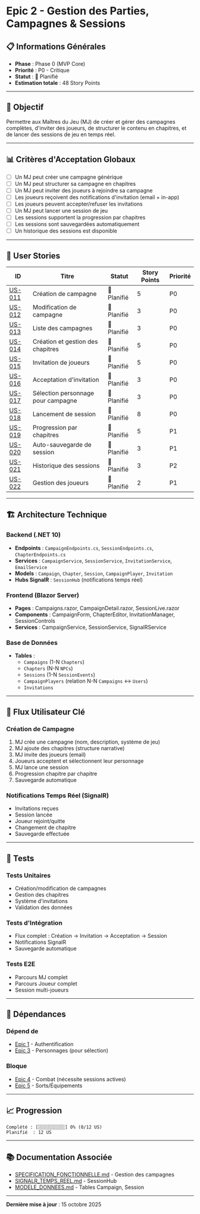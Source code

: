 # Epic 2 - Gestion des Parties, Campagnes & Sessions

## 📋 Informations Générales

- **Phase** : Phase 0 (MVP Core)
- **Priorité** : P0 - Critique
- **Statut** : 📝 Planifié
- **Estimation totale** : 48 Story Points

---

## 🎯 Objectif

Permettre aux Maîtres du Jeu (MJ) de créer et gérer des campagnes complètes, d'inviter des joueurs, de structurer le contenu en chapitres, et de lancer des sessions de jeu en temps réel.

---

## 📊 Critères d'Acceptation Globaux

- [ ] Un MJ peut créer une campagne générique
- [ ] Un MJ peut structurer sa campagne en chapitres
- [ ] Un MJ peut inviter des joueurs à rejoindre sa campagne
- [ ] Les joueurs reçoivent des notifications d'invitation (email + in-app)
- [ ] Les joueurs peuvent accepter/refuser les invitations
- [ ] Un MJ peut lancer une session de jeu
- [ ] Les sessions supportent la progression par chapitres
- [ ] Les sessions sont sauvegardées automatiquement
- [ ] Un historique des sessions est disponible

---

## 📝 User Stories

| ID | Titre | Statut | Story Points | Priorité |
|----|-------|--------|--------------|----------|
| [US-011](./US-011-creation-campagne.md) | Création de campagne | 📝 Planifié | 5 | P0 |
| [US-012](./US-012-modification-campagne.md) | Modification de campagne | 📝 Planifié | 3 | P0 |
| [US-013](./US-013-liste-campagnes.md) | Liste des campagnes | 📝 Planifié | 3 | P0 |
| [US-014](./US-014-creation-chapitres.md) | Création et gestion des chapitres | 📝 Planifié | 5 | P0 |
| [US-015](./US-015-invitation-joueurs.md) | Invitation de joueurs | 📝 Planifié | 5 | P0 |
| [US-016](./US-016-acceptation-invitation.md) | Acceptation d'invitation | 📝 Planifié | 3 | P0 |
| [US-017](./US-017-selection-personnage.md) | Sélection personnage pour campagne | 📝 Planifié | 3 | P0 |
| [US-018](./US-018-lancement-session.md) | Lancement de session | 📝 Planifié | 8 | P0 |
| [US-019](./US-019-progression-chapitres.md) | Progression par chapitres | 📝 Planifié | 5 | P1 |
| [US-020](./US-020-auto-sauvegarde.md) | Auto-sauvegarde de session | 📝 Planifié | 3 | P1 |
| [US-021](./US-021-historique-sessions.md) | Historique des sessions | 📝 Planifié | 3 | P2 |
| [US-022](./US-022-gestion-joueurs.md) | Gestion des joueurs | 📝 Planifié | 2 | P1 |

---

## 🏗️ Architecture Technique

### Backend (.NET 10)
- **Endpoints** : `CampaignEndpoints.cs`, `SessionEndpoints.cs`, `ChapterEndpoints.cs`
- **Services** : `CampaignService`, `SessionService`, `InvitationService`, `EmailService`
- **Models** : `Campaign`, `Chapter`, `Session`, `CampaignPlayer`, `Invitation`
- **Hubs SignalR** : `SessionHub` (notifications temps réel)

### Frontend (Blazor Server)
- **Pages** : Campaigns.razor, CampaignDetail.razor, SessionLive.razor
- **Components** : CampaignForm, ChapterEditor, InvitationManager, SessionControls
- **Services** : CampaignService, SessionService, SignalRService

### Base de Données
- **Tables** : 
  - `Campaigns` (1-N `Chapters`)
  - `Chapters` (N-N `NPCs`)
  - `Sessions` (1-N `SessionEvents`)
  - `CampaignPlayers` (relation N-N `Campaigns` ↔ `Users`)
  - `Invitations`

---

## 🔄 Flux Utilisateur Clé

### Création de Campagne
1. MJ crée une campagne (nom, description, système de jeu)
2. MJ ajoute des chapitres (structure narrative)
3. MJ invite des joueurs (email)
4. Joueurs acceptent et sélectionnent leur personnage
5. MJ lance une session
6. Progression chapitre par chapitre
7. Sauvegarde automatique

### Notifications Temps Réel (SignalR)
- Invitations reçues
- Session lancée
- Joueur rejoint/quitte
- Changement de chapitre
- Sauvegarde effectuée

---

## 🧪 Tests

### Tests Unitaires
- Création/modification de campagnes
- Gestion des chapitres
- Système d'invitations
- Validation des données

### Tests d'Intégration
- Flux complet : Création → Invitation → Acceptation → Session
- Notifications SignalR
- Sauvegarde automatique

### Tests E2E
- Parcours MJ complet
- Parcours Joueur complet
- Session multi-joueurs

---

## 🔗 Dépendances

### Dépend de
- [Epic 1](../01-Epic-Authentification/) - Authentification
- [Epic 3](../03-Epic-Personnages-PNJ/) - Personnages (pour sélection)

### Bloque
- [Epic 4](../04-Epic-Combat-Des/) - Combat (nécessite sessions actives)
- [Epic 5](../05-Epic-Sorts-Equipements/) - Sorts/Équipements

---

## 📈 Progression

```
Complété : [░░░░░░░░░░] 0% (0/12 US)
Planifié  : 12 US
```

---

## 📚 Documentation Associée

- [SPECIFICATION_FONCTIONNELLE.md](../../instructions/SPECIFICATION_FONCTIONNELLE.md) - Gestion des campagnes
- [SIGNALR_TEMPS_REEL.md](../../instructions/technique/SIGNALR_TEMPS_REEL.md) - SessionHub
- [MODELE_DONNEES.md](../../instructions/technique/MODELE_DONNEES.md) - Tables Campaign, Session

---

**Dernière mise à jour** : 15 octobre 2025
